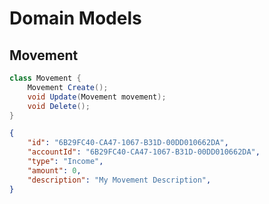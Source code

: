 # Domain Models

## Movement

```csharp
class Movement {
    Movement Create();
    void Update(Movement movement);
    void Delete();
}
```

```json
{
    "id": "6B29FC40-CA47-1067-B31D-00DD010662DA",
    "accountId": "6B29FC40-CA47-1067-B31D-00DD010662DA",
    "type": "Income",
    "amount": 0,
    "description": "My Movement Description",
}
```